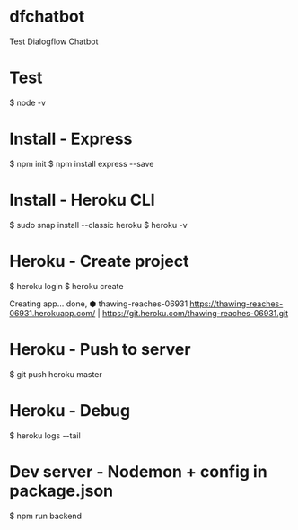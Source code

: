 # dfchatbot
Test Dialogflow Chatbot

# Test
$ node -v

# Install - Express
$ npm init
$ npm install express --save

# Install - Heroku CLI
$ sudo snap install --classic heroku
$ heroku -v

# Heroku - Create project
$ heroku login
$ heroku create

Creating app... done, ⬢ thawing-reaches-06931
https://thawing-reaches-06931.herokuapp.com/ | https://git.heroku.com/thawing-reaches-06931.git

# Heroku - Push to server
$ git push heroku master

# Heroku - Debug
$ heroku logs --tail

# Dev server - Nodemon + config in package.json
$ npm run backend